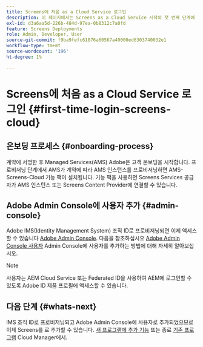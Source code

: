 ```yaml
---
title: Screens에 처음 as a Cloud Service 로그인
description: 이 페이지에서는 Screens as a Cloud Service 시작의 첫 번째 단계에 대해 설명합니다.
exl-id: d3a6aa5d-226b-484d-97ea-0b8312c7a0fd
feature: Screens Deployments
role: Admin, Developer, User
source-git-commit: f9ba9fefc61876a60567a40000ed6303740032e1
workflow-type: tm+mt
source-wordcount: '196'
ht-degree: 1%

---
```


# Screens에 처음 as a Cloud Service 로그인 {#first-time-login-screens-cloud}


## 온보딩 프로세스 {#onboarding-process}

계약에 서명한 후 Managed Services(AMS) Adobe은 고객 온보딩을 시작합니다. 프로비저닝 단계에서 AMS가 계약에 따라 AMS 인스턴스를 프로비저닝하면 AMS-Screens-Cloud 기능 팩이 설치됩니다. 기능 팩을 사용하면 Screens Services 공급자가 AMS 인스턴스 또는 Screens Content Provider에 연결할 수 있습니다.

## Adobe Admin Console에 사용자 추가 {#admin-console}

Adobe IMS(Identity Management System) 조직 ID로 프로비저닝되면 이제 액세스할 수 있습니다 [Adobe Admin Console](https://adminconsole.adobe.com/). 다음을 참조하십시오 [Adobe Admin Console 사용자](https://helpx.adobe.com/enterprise/admin-guide.html/enterprise/using/users.ug.html) Admin Console에 사용자를 추가하는 방법에 대해 자세히 알아보십시오.

>[!NOTE]
>사용자는 AEM Cloud Service 또는 Federated ID을 사용하여 AEM에 로그인할 수 있도록 Adobe ID 제품 프로필에 액세스할 수 있습니다.

## 다음 단계 {#whats-next}

IMS 조직 ID로 프로비저닝되고 Adobe Admin Console에 사용자로 추가되었으므로 이제 Screens를 로 추가할 수 있습니다. [새 프로그램에 추가 기능](/help/screens-cloud/onboarding-screens-cloud/add-on-new-program-screens-cloud.md) 또는 종료 [기존 프로그램](/help/screens-cloud/onboarding-screens-cloud/add-on-existing-program-screens-cloud.md) Cloud Manager에서.
